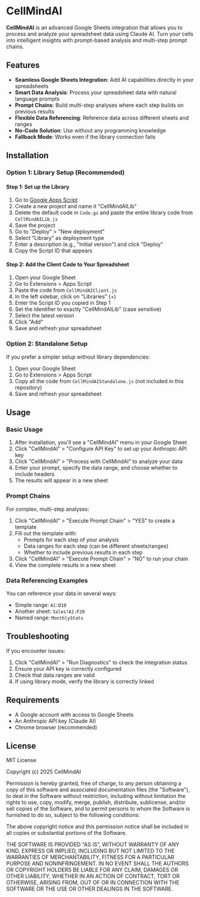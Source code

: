 # CellMindAI

**CellMindAI** is an advanced Google Sheets integration that allows you to process and analyze your spreadsheet data using Claude AI. Turn your cells into intelligent insights with prompt-based analysis and multi-step prompt chains.

## Features

- **Seamless Google Sheets Integration**: Add AI capabilities directly in your spreadsheets
- **Smart Data Analysis**: Process your spreadsheet data with natural language prompts
- **Prompt Chains**: Build multi-step analyses where each step builds on previous results
- **Flexible Data Referencing**: Reference data across different sheets and ranges
- **No-Code Solution**: Use without any programming knowledge
- **Fallback Mode**: Works even if the library connection fails

## Installation

### Option 1: Library Setup (Recommended)

#### Step 1: Set up the Library

1. Go to [Google Apps Script](https://script.google.com/home)
2. Create a new project and name it "CellMindAILib"
3. Delete the default code in `Code.gs` and paste the entire library code from `CellMindAILib.js`
4. Save the project
5. Go to "Deploy" > "New deployment"
6. Select "Library" as deployment type
7. Enter a description (e.g., "Initial version") and click "Deploy"
8. Copy the Script ID that appears

#### Step 2: Add the Client Code to Your Spreadsheet

1. Open your Google Sheet
2. Go to Extensions > Apps Script
3. Paste the code from `CellMindAIClient.js`
4. In the left sidebar, click on "Libraries" (+)
5. Enter the Script ID you copied in Step 1
6. Set the Identifier to exactly "CellMindAILib" (case sensitive)
7. Select the latest version
8. Click "Add"
9. Save and refresh your spreadsheet

### Option 2: Standalone Setup

If you prefer a simpler setup without library dependencies:

1. Open your Google Sheet
2. Go to Extensions > Apps Script
3. Copy all the code from `CellMindAIStandalone.js` (not included in this repository)
4. Save and refresh your spreadsheet

## Usage

### Basic Usage

1. After installation, you'll see a "CellMindAI" menu in your Google Sheet
2. Click "CellMindAI" > "Configure API Key" to set up your Anthropic API key
3. Click "CellMindAI" > "Process with CellMindAI" to analyze your data
4. Enter your prompt, specify the data range, and choose whether to include headers
5. The results will appear in a new sheet

### Prompt Chains

For complex, multi-step analyses:

1. Click "CellMindAI" > "Execute Prompt Chain" > "YES" to create a template
2. Fill out the template with:
   - Prompts for each step of your analysis
   - Data ranges for each step (can be different sheets/ranges)
   - Whether to include previous results in each step
3. Click "CellMindAI" > "Execute Prompt Chain" > "NO" to run your chain
4. View the complete results in a new sheet

### Data Referencing Examples

You can reference your data in several ways:

- Simple range: `A1:D10`
- Another sheet: `Sales!A1:F20`
- Named range: `MonthlyStats`

## Troubleshooting

If you encounter issues:

1. Click "CellMindAI" > "Run Diagnostics" to check the integration status
2. Ensure your API key is correctly configured
3. Check that data ranges are valid
4. If using library mode, verify the library is correctly linked

## Requirements

- A Google account with access to Google Sheets
- An Anthropic API key (Claude AI)
- Chrome browser (recommended)

## License

MIT License

Copyright (c) 2025 CellMindAI

Permission is hereby granted, free of charge, to any person obtaining a copy
of this software and associated documentation files (the "Software"), to deal
in the Software without restriction, including without limitation the rights
to use, copy, modify, merge, publish, distribute, sublicense, and/or sell
copies of the Software, and to permit persons to whom the Software is
furnished to do so, subject to the following conditions:

The above copyright notice and this permission notice shall be included in all
copies or substantial portions of the Software.

THE SOFTWARE IS PROVIDED "AS IS", WITHOUT WARRANTY OF ANY KIND, EXPRESS OR
IMPLIED, INCLUDING BUT NOT LIMITED TO THE WARRANTIES OF MERCHANTABILITY,
FITNESS FOR A PARTICULAR PURPOSE AND NONINFRINGEMENT. IN NO EVENT SHALL THE
AUTHORS OR COPYRIGHT HOLDERS BE LIABLE FOR ANY CLAIM, DAMAGES OR OTHER
LIABILITY, WHETHER IN AN ACTION OF CONTRACT, TORT OR OTHERWISE, ARISING FROM,
OUT OF OR IN CONNECTION WITH THE SOFTWARE OR THE USE OR OTHER DEALINGS IN THE
SOFTWARE.
